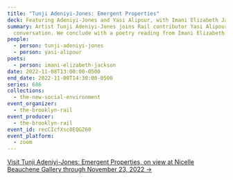 ```yaml
---
title: "Tunji Adeniyi-Jones: Emergent Properties"
deck: Featuring Adeniyi-Jones and Yasi Alipour, with Imani Elizabeth Jackson
summary: Artist Tunji Adeniyi-Jones joins Rail contributor Yasi Alipour for a
  conversation. We conclude with a poetry reading from Imani Elizabeth Jackson.
people:
  - person: tunji-adeniyi-jones
  - person: yasi-alipour
poets:
  - person: imani-elizabeth-jackson
date: 2022-11-08T13:00:00-0500
end_date: 2022-11-08T14:30:00-0500
series: 686
collections:
  - the-new-social-environment
event_organizer:
  - the-brooklyn-rail
event_producer:
  - the-brooklyn-rail
event_id: recCIcfXsc0EQGZ60
event_platform:
  - zoom
---
```

[V﻿isit Tunji Adeniyi-Jones: Emergent Properties, on view at Nicelle Beauchene Gallery through November 23, 2022 →](https://nicellebeauchene.com/exhibitions/tunji-adeniyi-jones-4/)